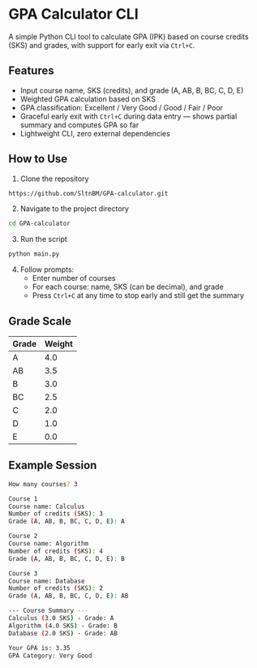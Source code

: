 # GPA Calculator CLI
A simple Python CLI tool to calculate GPA (IPK) based on course credits (SKS) and grades, with support for early exit via `Ctrl+C`.

## Features
- Input course name, SKS (credits), and grade (A, AB, B, BC, C, D, E)
- Weighted GPA calculation based on SKS
- GPA classification: Excellent / Very Good / Good / Fair / Poor
- Graceful early exit with `Ctrl+C` during data entry — shows partial summary and computes GPA so far
- Lightweight CLI, zero external dependencies

## How to Use
1. Clone the repository
```bash
https://github.com/SltnBM/GPA-calculator.git
```
2. Navigate to the project directory
```bash
cd GPA-calculator
```
3. Run the script
```bash
python main.py
```
4. Follow prompts:
   - Enter number of courses
   - For each course: name, SKS (can be decimal), and grade
   - Press `Ctrl+C` at any time to stop early and still get the summary

## Grade Scale
| Grade | Weight |
|-------|--------|
| A     | 4.0    |
| AB    | 3.5    |
| B     | 3.0    |
| BC    | 2.5    |
| C     | 2.0    |
| D     | 1.0    |
| E     | 0.0    |

## Example Session
```bash
How many courses? 3

Course 1
Course name: Calculus
Number of credits (SKS): 3
Grade (A, AB, B, BC, C, D, E): A

Course 2
Course name: Algorithm
Number of credits (SKS): 4
Grade (A, AB, B, BC, C, D, E): B

Course 3
Course name: Database
Number of credits (SKS): 2
Grade (A, AB, B, BC, C, D, E): AB

--- Course Summary ---
Calculus (3.0 SKS) - Grade: A
Algorithm (4.0 SKS) - Grade: B
Database (2.0 SKS) - Grade: AB

Your GPA is: 3.35
GPA Category: Very Good
```

